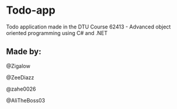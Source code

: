 # Todo-app
Todo application made in the DTU Course 62413 - Advanced object oriented programming using C# and .NET



## Made by:

@Zigalow

@ZeeDiazz

@zahe0026

@AliTheBoss03
